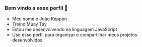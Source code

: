 ### Bem vindo a esse perfil 🥇

- Meu nome é João Keppen
- Treino Muay Tay
- Estou me desenvolvendo na linguagem JavaScript
- Uso esse perfil para organizar e compartilhar meus projetos desenvolvidos
